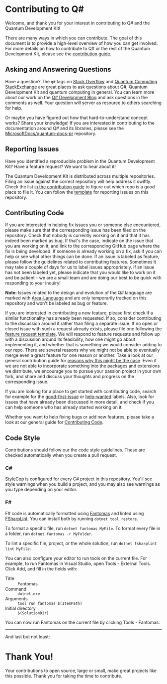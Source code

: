 # Contributing to Q#

Welcome, and thank you for your interest in contributing to Q# and the Quantum Development Kit!

There are many ways in which you can contribute. The goal of this document is to provide a high-level overview of how you can get involved. For more details on how to contribute to Q# or the rest of the Quantum Development Kit, please see the [contribution guide](https://docs.microsoft.com/azure/quantum/contributing-overview/).

## Asking and Answering Questions

Have a question? The `q#` tags on [Stack Overflow](https://stackoverflow.com/questions/tagged/q%23) and [Quantum Computing StackExchange](https://quantumcomputing.stackexchange.com/questions/tagged/q%23) are great places to ask questions about Q#, Quantum Development Kit and quantum computing in general.
You can learn more about our work on the [Q# Development Blog](https://devblogs.microsoft.com/qsharp/) and ask questions in the comments as well.
Your question will server as resource to others searching for help.

Or maybe you have figured out how that hard-to-understand concept works? Share your knowledge!
If you are interested in contributing to the documentation around Q# and its libraries, please see the [MicrosoftDocs/quantum-docs-pr](https://github.com/MicrosoftDocs/quantum-docs-pr) repository.

## Reporting Issues

Have you identified a reproducible problem in the Quantum Development Kit?
Have a feature request?
We want to hear about it!

The Quantum Development Kit is distributed across multiple repositories. Filing an issue against the correct repository will help address it swiftly. Check the list [in the contribution guide](https://docs.microsoft.com/azure/quantum/contributing-overview#where-do-contributions-go) to figure out which repo is a good place to file it.
You can follow the [template](https://github.com/microsoft/qsharp-compiler/issues/new?assignees=&labels=bug&template=bug_report.md&title=) for reporting issues on this repository.

## Contributing Code

If you are interested in helping fix issues you or someone else encountered,
please make sure that the corresponding issue has been filed on the repository.
Check that nobody is currently working on it and that it has indeed been marked as bug.
If that's the case, indicate on the issue that you are working on it,
and link to the corresponding GitHub page where the fix is being developed.
If someone is already working on a fix, ask if you can help or see what other things can be done.
If an issue is labeled as feature, please follow the guidelines related to contributing features.
Sometimes it may take a couple of days for us to label issues appropriately.
If an issue has not been labeled yet, please indicate that you would like to work on it and be patient -
we are a small team and are doing our best to be quick with responding to your inquiry!

**Note:**
Issues related to the design and evolution of the Q# language are marked with
[Area-Language](https://github.com/microsoft/qsharp-compiler/issues?q=is%3Aissue+is%3Aopen+label%3AArea-Language)
and are only temporarily tracked on this repository and won't be labeled as bug or feature.

If you are interested in contributing a new feature,
please first check if a similar functionality has already been requested.
If so, consider contributing to the discussion around it rather than filing a separate issue.
If no open or closed issue with such a request already exists,
please file one following the [feature request template](https://github.com/microsoft/qsharp-compiler/issues/new?assignees=&labels=feature&template=feature_request.md&title=).
We will respond to feature requests and follow up with a discussion around its feasibility,
how one might go about implementing it, and whether that is something we would consider adding to our repo.
There are several reasons why we might not be able to eventually merge even a great feature for one reason or another.
Take a look at our general contribution guide for [reasons why this might be the case](https://docs.microsoft.com/azure/quantum/contributing-code#when-well-reject-a-pull-request).
Even if we are not able to incorporate something into the packages and extensions we distribute,
we encourage you to pursue your passion project in your own fork,
and share and discuss your thoughts and progress on the corresponding issue.

If you are looking for a place to get started with contributing code,
search for example for the [good-first-issue](https://github.com/microsoft/qsharp-compiler/labels/good%20first%20issue) or [help-wanted](https://github.com/microsoft/qsharp-compiler/labels/help%20wanted) labels.
Also, look for issues that have already been discussed in more detail,
and check if you can help someone who has already started working on it.

Whether you want to help fixing bugs or add new features, please take a look at our general guide for [Contributing Code](https://docs.microsoft.com/azure/quantum/contributing-code).

## Code Style

Contributions should follow our the code style guidelines.
These are checked automatically when you create a pull request.

### C#

[StyleCop](https://github.com/DotNetAnalyzers/StyleCopAnalyzers) is configured for every C# project in this repository.
You'll see style warnings when you build a project, and you may also see warnings as you type depending on your editor.

### F#

F# code is automatically formatted using [Fantomas](https://github.com/fsprojects/fantomas) and linted using [FSharpLint](https://github.com/fsprojects/FSharpLint).
You can install both by running `dotnet tool restore`.

To format a specific file, run `dotnet fantomas MyFile`.
To format every file in a folder, run `dotnet fantomas -r MyFolder`.

To lint a specific file, project, or the whole solution, run `dotnet fsharplint lint MyFile`.

You can also configure your editor to run tools on the current file.
For example, to run Fantomas in Visual Studio, open Tools - External Tools.
Click Add, and fill in the fields with:

<dl>
  <dt>Title</dt>
  <dd>Fantomas</dd>

  <dt>Command</dt>
  <dd><code>dotnet.exe</code></dd>

  <dt>Arguments</dt>
  <dd><code>tool run fantomas $(ItemPath)</code></dd>

  <dt>Initial directory</dt>
  <dd><code>$(SolutionDir)</code></dd>
</dl>

You can now run Fantomas on the current file by clicking Tools - Fantomas.

---

And last but not least:

# Thank You!

Your contributions to open source, large or small, make great projects like this possible.
Thank you for taking the time to contribute.
